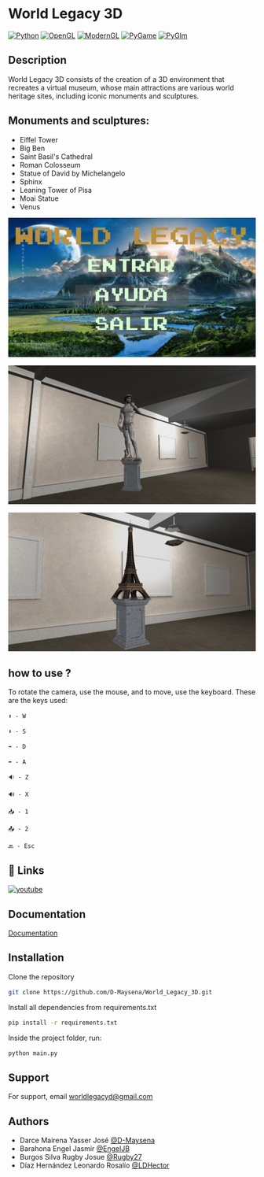 # World Legacy 3D

[![Python](https://img.shields.io/badge/Python-3.10-green.svg?style=flat-square-logo=python)](https://docs.python.org/3/)
[![OpenGL](https://img.shields.io/badge/OpenGl-3.10-green.svg?style=flat-square-logo=opengl-)](https://docs.gl/)
[![ModernGL](https://img.shields.io/badge/ModernGL-5.6.4-green.svg?style=flat-square)](https://moderngl.readthedocs.io/en/5.8.2/)
[![PyGame](https://img.shields.io/badge/PyGame-2.0.1-green.svg?style=flat-square)](https://www.pygame.org/docs/)
[![PyGlm](https://img.shields.io/badge/PyGlm-1.2.5,-green.svg?style=flat-square)](https://github.com/Zuzu-Typ/PyGLM/wiki)

## Description
World Legacy 3D consists of the creation of a 3D environment that recreates a virtual museum, whose main attractions are various world heritage sites, including iconic monuments and sculptures.

## Monuments and sculptures:

- Eiffel Tower
- Big Ben
- Saint Basil's Cathedral
- Roman Colosseum
- Statue of David by Michelangelo
- Sphinx
- Leaning Tower of Pisa
- Moai Statue
- Venus

![](https://github.com/D-Maysena/World_Legacy_3D/blob/main/assets/inicio.png?raw=true)

![](https://github.com/D-Maysena/World_Legacy_3D/blob/main/assets/vista1.png?raw=true)

![](https://github.com/D-Maysena/World_Legacy_3D/blob/main/assets/vista2.png?raw=true)


## how to use ?

To rotate the camera, use the mouse, and to move, use the keyboard. These are the keys used:

`⬆️ - W`

`⬇️ - S`

`➡️ - D`

`⬅️ - A`

`🔉 - Z`

`🔊 - X`

`📥 - 1`

`📤 - 2`

`🔙 - Esc`

## 🔗 Links

[![youtube](https://img.shields.io/badge/youtube-FF0000?style=for-the-badge&logo=youtube&logoColor=white)](https://youtu.be/4oM9eWNu6S0?si=MappG5mxa6YxnYII)

## Documentation

[Documentation](https://github.com/D-Maysena/World_Legacy_3D/blob/main/documentation/World%20Legacy%203D.pdf)


## Installation

Clone the repository

```bash
git clone https://github.com/D-Maysena/World_Legacy_3D.git
```

Install all dependencies from requirements.txt
```bash
pip install -r requirements.txt
```

Inside the project folder, run:
```bash
python main.py
```

## Support

For support, email worldlegacyd@gmail.com

## Authors

- Darce Mairena Yasser José [@D-Maysena](https://github.com/D-Maysena)
- Barahona Engel Jasmir [@EngelJB](https://github.com/EngelJB)
- Burgos Silva Rugby Josue [@Rugby27](https://github.com/Rugby27)
- Díaz Hernández Leonardo Rosalío [@LDHector](https://github.com/LDHector)
